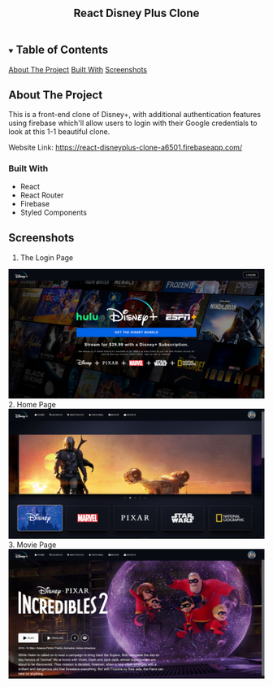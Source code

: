 <!-- PROJECT LOGO -->

  <h2 align="center">React Disney Plus Clone</h2>
<!-- TABLE OF CONTENTS -->
<details open="open">
  <summary><h2 style="display: inline-block">Table of Contents</h2></summary>
      <a href="#about-the-project">About The Project</a>
      <a href="#built-with">Built With</a>
      <a href="#screenshots">Screenshots</a>
</details>



<!-- ABOUT THE PROJECT -->
## About The Project

This is a front-end clone of Disney+, with additional authentication features using firebase which'll allow users
to login with their Google credentials to look at this 1-1 beautiful clone.

Website Link: https://react-disneyplus-clone-a6501.firebaseapp.com/

### Built With

* React
* React Router
* Firebase
* Styled Components

## Screenshots

1. The Login Page
<img src="images/0.png" alt="Logo">
2. Home Page
<img src="images/1.png" alt="Logo">
3. Movie Page
<img src="images/2.png" alt="Logo">
